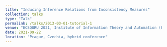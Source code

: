 ```yaml
---
title: "Inducing Inference Relations from Inconsistency Measures"
collection: talks
type: "Talk"
permalink: /talks/2013-03-01-tutorial-1
venue: "ECSQURU 2021, Institute of Information Theory and Automation (ÚTIA)"
date: 2021-09-22
location: "Prague, Czechia, hybrid conference"
---
```


<!-- [More information here](http://exampleurl.com) -->

<!-- This is a description of your tutorial, note the different field in type. This is a markdown files that can be all markdown-ified like any other post. Yay markdown! -->
